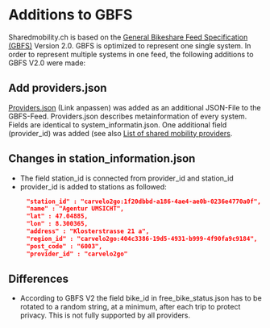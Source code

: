 # Additions to GBFS

Sharedmobility.ch is based on the [General Bikeshare Feed Specification (GBFS)](https://github.com/SFOE/sharedmobility/blob/main/Access%20the%20data.md) Version 2.0.
GBFS is optimized to represent one single system. In order to represent multiple systems in one feed, the following additions to GBFS V2.0 were made:

## Add providers.json

[Providers.json](https://bfe-test.oevfahrplan.ch/providers.json) (Link anpassen) was added as an additional JSON-File to the GBFS-Feed. Providers.json describes metainformation of every system. Fields are identical to system_informatin.json. One additional field (provider_id) was added (see also [List of shared mobility providers](https://github.com/SFOE/sharedmobility/blob/main/List%20of%20shared%20mobility%20providers.md).

## Changes in station_information.json

* The field station_id is connected from provider_id and station_id
* provider_id is added to stations as followed:
 ```json
      "station_id" : "carvelo2go:1f20dbbd-a186-4ae4-ae0b-0236e4770a0f",
      "name" : "Agentur UMSICHT",
      "lat" : 47.04885,
      "lon" : 8.300365,
      "address" : "Klosterstrasse 21 a",
      "region_id" : "carvelo2go:404c3386-19d5-4931-b999-4f90fa9c9184",
      "post_code" : "6003",
      "provider_id" : "carvelo2go"
```





## Differences
* According to GBFS V2 the field bike_id in free_bike_status.json has to be rotated to a random string, at a minimum, after each trip to protect privacy. This is not fully supported by all providers.
